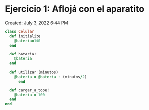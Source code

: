 # Ejercicio 1: Aflojá con el aparatito

Created: July 3, 2022 6:44 PM

```ruby
class Celular
  def initialize
    @bateria=100
  end

  def bateria!
    @bateria
  end

  def utilizar!(minutos)
    @bateria = @bateria - (minutos/2)
      end

  def cargar_a_tope!
    @bateria = 100
  end
end
```